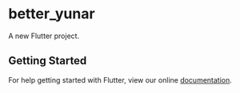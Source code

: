 # better_yunar

A new Flutter project.

## Getting Started

For help getting started with Flutter, view our online
[documentation](https://flutter.io/).
